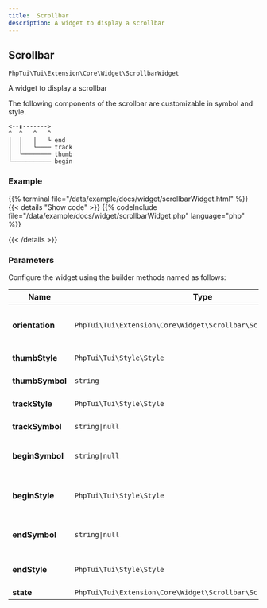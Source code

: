 ```yaml
---
title:  Scrollbar 
description: A widget to display a scrollbar
---
```

##  Scrollbar 

`PhpTui\Tui\Extension\Core\Widget\ScrollbarWidget`

A widget to display a scrollbar


The following components of the scrollbar are customizable in symbol and style.

```text
<--▮------->
^  ^   ^   ^
│  │   │   └ end
│  │   └──── track
│  └──────── thumb
└─────────── begin
```

### Example

{{% terminal file="/data/example/docs/widget/scrollbarWidget.html" %}}
{{< details "Show code"  >}}
{{% codeInclude file="/data/example/docs/widget/scrollbarWidget.php" language="php" %}}

{{< /details >}}
### Parameters

Configure the widget using the builder methods named as follows:

| Name | Type | Description |
| --- | --- | --- |
| **orientation** | `PhpTui\Tui\Extension\Core\Widget\Scrollbar\ScrollbarOrientation` | If this is a horizontal or a vertical scrollbar |
| **thumbStyle** | `PhpTui\Tui\Style\Style` | Style for the thumb |
| **thumbSymbol** | `string` | Symbol for the thumb |
| **trackStyle** | `PhpTui\Tui\Style\Style` | Style for the track |
| **trackSymbol** | `string\|null` | Symbol for the track |
| **beginSymbol** | `string\|null` | Beginning symbol, e.g. 👈 |
| **beginStyle** | `PhpTui\Tui\Style\Style` | Style for the beginning symbol |
| **endSymbol** | `string\|null` | Ending symbol, e.g. 👉 |
| **endStyle** | `PhpTui\Tui\Style\Style` | Style for the ending symbol |
| **state** | `PhpTui\Tui\Extension\Core\Widget\Scrollbar\ScrollbarState` | The state |
